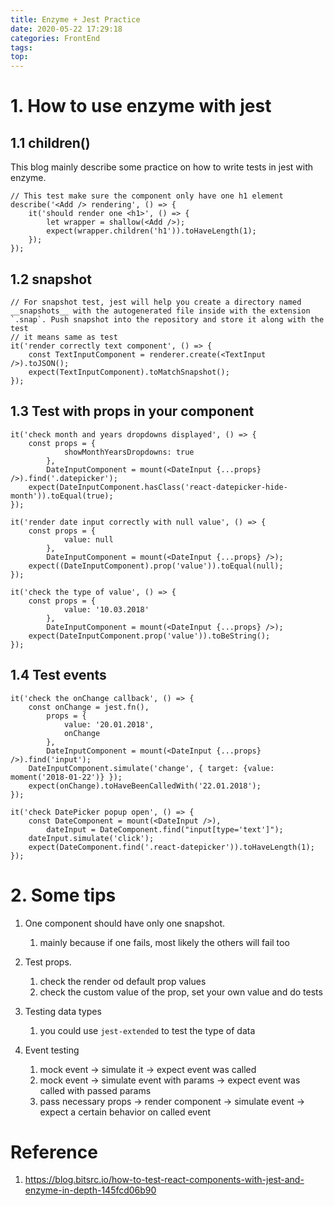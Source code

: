 ```yaml
---
title: Enzyme + Jest Practice
date: 2020-05-22 17:29:18
categories: FrontEnd
tags:
top:
---
```

# 1. How to use enzyme with jest 
## 1.1 children()
This blog mainly describe some practice on how to write tests in jest with enzyme. 

    // This test make sure the component only have one h1 element 
    describe('<Add /> rendering', () => {
        it('should render one <h1>', () => {
            let wrapper = shallow(<Add />);
            expect(wrapper.children('h1')).toHaveLength(1);
        });
    });

## 1.2 snapshot 
    // For snapshot test, jest will help you create a directory named __snapshots__ with the autogenerated file inside with the extension `.snap`. Push snapshot into the repository and store it along with the test 
    // it means same as test 
    it('render correctly text component', () => {  
        const TextInputComponent = renderer.create(<TextInput />).toJSON();
        expect(TextInputComponent).toMatchSnapshot();
    });

## 1.3 Test with props in your component 

    it('check month and years dropdowns displayed', () => {  
        const props = {
                showMonthYearsDropdowns: true
            },
            DateInputComponent = mount(<DateInput {...props} />).find('.datepicker');
        expect(DateInputComponent.hasClass('react-datepicker-hide-month')).toEqual(true);
    });

    it('render date input correctly with null value', () => {  
        const props = {
                value: null
            },
            DateInputComponent = mount(<DateInput {...props} />);
        expect((DateInputComponent).prop('value')).toEqual(null);
    });
    
    it('check the type of value', () => {  
        const props = {
                value: '10.03.2018'
            },
            DateInputComponent = mount(<DateInput {...props} />);
        expect(DateInputComponent.prop('value')).toBeString();
    });
    
## 1.4 Test events 

    it('check the onChange callback', () => {  
        const onChange = jest.fn(),
            props = {
                value: '20.01.2018',
                onChange
            },
            DateInputComponent = mount(<DateInput {...props} />).find('input');
        DateInputComponent.simulate('change', { target: {value: moment('2018-01-22')} });
        expect(onChange).toHaveBeenCalledWith('22.01.2018');
    });
    
    it('check DatePicker popup open', () => {  
        const DateComponent = mount(<DateInput />),
            dateInput = DateComponent.find("input[type='text']");
        dateInput.simulate('click');
        expect(DateComponent.find('.react-datepicker')).toHaveLength(1);
    });
# 2. Some tips 

1. One component should have only one snapshot. 
    1. mainly because if one fails, most likely the others will fail too 
2. Test props. 
    1. check the render od default prop values 
    2. check the custom value of the prop, set your own value and do tests 

3. Testing data types 
    1. you could use `jest-extended` to test the type of data 

4. Event testing 
    1. mock event -> simulate it -> expect event was called 
    2. mock event -> simulate event with params -> expect event was called with passed params 
    3. pass necessary props -> render component -> simulate event -> expect a certain behavior on called event 

# Reference 
1. https://blog.bitsrc.io/how-to-test-react-components-with-jest-and-enzyme-in-depth-145fcd06b90 